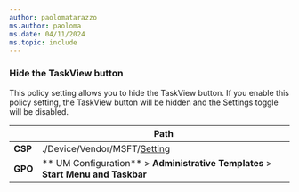 ```yaml
---
author: paolomatarazzo
ms.author: paoloma
ms.date: 04/11/2024
ms.topic: include
---
```


### Hide the TaskView button

This policy setting allows you to hide the TaskView button. If you enable this policy setting, the TaskView button will be hidden and the Settings toggle will be disabled.

|  | Path |
|--|--|
| **CSP** | ./Device/Vendor/MSFT/[Setting]() |
| **GPO** | ** UM Configuration** > **Administrative Templates** > **Start Menu and Taskbar** |
